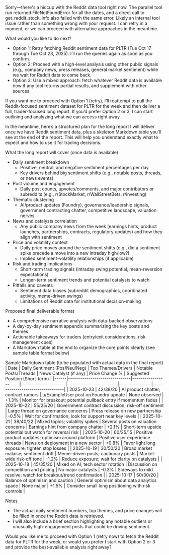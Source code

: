 Sorry—there's a hiccup with the Reddit data tool right now. The parallel tool run returned FileNotFoundError for all the dates, and a direct call to get_reddit_stock_info also failed with the same error. Likely an internal tool issue rather than something wrong with your request. I can retry in a moment, or we can proceed with alternative approaches in the meantime.

What would you like to do next?
- Option 1: Retry fetching Reddit sentiment data for PLTR (Tue Oct 17 through Tue Oct 23, 2025). I’ll run the queries again as soon as you confirm.
- Option 2: Proceed with a high-level analysis using other public signals (e.g., company news, press releases, general market sentiment) while we wait for Reddit data to come back.
- Option 3: Use a mixed approach: fetch whatever Reddit data is available now if any tool returns partial results, and supplement with other sources.

If you want me to proceed with Option 1 (retry), I’ll reattempt to pull the Reddit-focused sentiment dataset for PLTR for the week and then deliver a full, trader-focused long report. If you’d prefer Option 2 or 3, I can start outlining and analyzing what we can access right away.

In the meantime, here’s a structured plan for the long report I will deliver once we have Reddit sentiment data, plus a skeleton Markdown table you’ll see at the end of the report. This will help you understand exactly what to expect and how to use it for trading decisions.

What the long report will cover (once data is available)
- Daily sentiment breakdown
  - Positive, neutral, and negative sentiment percentages per day
  - Key drivers behind big sentiment shifts (e.g., notable posts, threads, or news events)
- Post volume and engagement
  - Daily post counts, upvotes/comments, and major contributors or subreddits (e.g., r/StockMarket, r/WallStreetBets, r/investing)
- Thematic clustering
  - AI/product updates (Foundry), governance/leadership signals, government contracting chatter, competitive landscape, valuation nerves
- News and catalysts correlation
  - Any public company news from the week (earnings hints, product launches, partnerships, contracts, regulatory updates) and how they align with sentiment
- Price and volatility context
  - Daily price moves around the sentiment shifts (e.g., did a sentiment spike precede a move into a new intraday high/low?)
  - Implied sentiment-volatility relationships (if applicable)
- Risk and trading implications
  - Short-term trading signals (intraday swing potential, mean-reversion expectations)
  - Longer-term sentiment trends and potential catalysts to watch
- Pitfalls and caveats
  - Sentiment data biases (subreddit demographics, coordinated activity, meme-driven swings)
  - Limitations of Reddit data for institutional decision-making

Proposed final deliverable format
- A comprehensive narrative analysis with data-backed observations
- A day-by-day sentiment appendix summarizing the key posts and themes
- Actionable takeaways for traders (entry/exit considerations, risk management cues)
- A Markdown table at the end to organize the core points clearly (see sample table format below)

Sample Markdown table (to be populated with actual data in the final report)
| Date | Daily Sentiment (Pos/Neu/Neg) | Top Themes/Drivers | Notable Posts/Threads | News Catalyst (if any) | Price Change % | Suggested Position (Short-term) |
|------|-------------------------------|----------------------|----------------------|-------------------------|----------------|----------------------------------|
| 2025-10-23 | 42/38/20 | AI product chatter; contract rumors | u/ExampleUser post on Foundry update | None observed | +1.3% | Monitor for breakout; potential pullback entry if momentum fades |
| 2025-10-22 | 55/25/20 | Government contract discussion; risk-off sentiment | Large thread on governance concerns | Press release on new partnership | -0.5% | Wait for confirmation; look for support near key levels |
| 2025-10-21 | 38/40/22 | Mixed topics; volatility spikes | Several posts on valuation concerns | Earnings hint from company chatter | +2.1% | Short-term upside potential but watch for reversal risk |
| 2025-10-20 | 60/25/15 | Positive product updates; optimism around platform | Positive user experience threads | News on deployment in a new sector | +0.8% | Favor light long exposure; tighten stop losses |
| 2025-10-19 | 30/50/20 | Broad market malaise; sentiment drift | Meme-driven posts; cautionary posts | Market-wide risk-off tone | -1.2% | Reduce exposure; wait for clarity on catalysts |
| 2025-10-18 | 45/35/20 | Mixed on AI; tech sector rotation | Discussion on competition and pricing | No major catalysts | -0.3% | Sideways to mild resolve; watch for breakout/trend confirmation |
| 2025-10-17 | 50/30/20 | Balance of optimism and caution | General optimism about data analytics space | None major | +1.5% | Consider small long positioning with risk controls |

Notes
- The actual daily sentiment numbers, top themes, and price changes will be filled in once the Reddit data is retrieved.
- I will also include a brief section highlighting any notable outliers or unusually high-engagement posts that could be driving sentiment.

Would you like me to proceed with Option 1 (retry now) to fetch the Reddit data for PLTR for the week, or would you prefer I start with Option 2 or 3 and provide the best-available analysis right away?